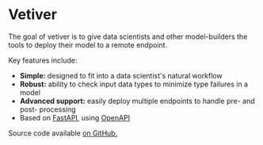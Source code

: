 # Vetiver

The goal of vetiver is to give data scientists and other model-builders the tools to deploy their model to a remote endpoint.

Key features include:

- **Simple:** designed to fit into a data scientist's natural workflow
- **Robust:** ability to check input data types to minimize type failures in a model
- **Advanced support:** easily deploy multiple endpoints to handle pre- and post- processing
- Based on [FastAPI](https://github.com/tiangolo/fastapi), using [OpenAPI](https://github.com/OAI/OpenAPI-Specification)

Source code available [on GitHub.](https://github.com/isabelizimm/vetiver-python)
